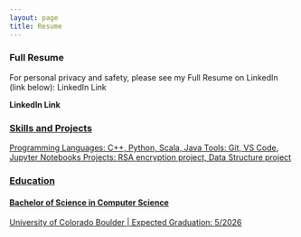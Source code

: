 ```yaml
---
layout: page
title: Resume
---
```



### Full Resume

For personal privacy and safety, please see my Full Resume on LinkedIn (link below): LinkedIn Link
<p><strong>LinkedIn Link</strong> <a href="https://www.linkedin.com/" </a></p>



### Skills and Projects

Programming Languages: C++, Python, Scala, Java
Tools: Git, VS Code, Jupyter Notebooks
Projects: RSA encryption project, Data Structure project


### Education

#### Bachelor of Science in Computer Science
 University of Colorado Boulder | Expected Graduation: 5/2026


